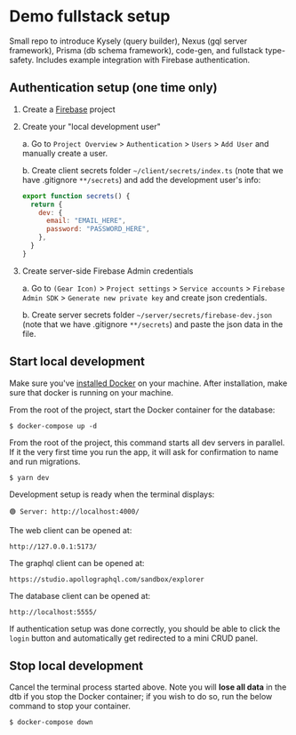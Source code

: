 # Demo fullstack setup

Small repo to introduce Kysely (query builder), Nexus (gql server framework), Prisma (db schema framework), code-gen, and fullstack type-safety. Includes example integration with Firebase authentication.

## Authentication setup (one time only)

1. Create a [Firebase](https://firebase.google.com/) project

2. Create your "local development user"

   a. Go to `Project Overview` > `Authentication` > `Users` > `Add User` and manually create a user.

   b. Create client secrets folder `~/client/secrets/index.ts` (note that we have .gitignore `**/secrets`) and add the development user's info:

   ```javascript
   export function secrets() {
     return {
       dev: {
         email: "EMAIL_HERE",
         password: "PASSWORD_HERE",
       },
     }
   }
   ```

3. Create server-side Firebase Admin credentials

   a. Go to `(Gear Icon)` > `Project settings` > `Service accounts` > `Firebase Admin SDK` > `Generate new private key` and create json credentials.

   b. Create server secrets folder `~/server/secrets/firebase-dev.json` (note that we have .gitignore `**/secrets`) and paste the json data in the file.

## Start local development

Make sure you've [installed Docker](https://docs.docker.com/get-docker/) on your machine. After installation, make sure that docker is running on your machine.

From the root of the project, start the Docker container for the database:

```
$ docker-compose up -d
```

From the root of the project, this command starts all dev servers in parallel. If it the very first time you run the app, it will ask for confirmation to name and run migrations.

```
$ yarn dev
```

Development setup is ready when the terminal displays:

```
🟢 Server: http://localhost:4000/
```

The web client can be opened at:

```
http://127.0.0.1:5173/
```

The graphql client can be opened at:

```
https://studio.apollographql.com/sandbox/explorer
```

The database client can be opened at:

```
http://localhost:5555/
```

If authentication setup was done correctly, you should be able to click the `login` button and automatically get redirected to a mini CRUD panel.

## Stop local development

Cancel the terminal process started above. Note you will **lose all data** in the dtb if you stop the Docker container; if you wish to do so, run the below command to stop your container.

```
$ docker-compose down
```
